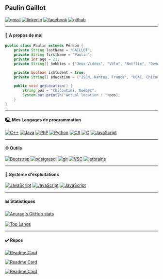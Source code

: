 ## Paulin Gaillot

[![gmail](https://img.shields.io/badge/Gmail-D14836?style=for-the-badge&logo=gmail&logoColor=white)](mailto://paulingaillot@gmail.com) [![linkedin](https://img.shields.io/badge/LinkedIn-0077B5?style=for-the-badge&logo=linkedin&logoColor=white)](https://www.linkedin.com/in/paulin-gaillot-66b197198/) [![facebook](https://img.shields.io/badge/Facebook-1877F2?style=for-the-badge&logo=facebook&logoColor=white)](https://www.facebook.com/profile.php?id=100009098213623) [![github](https://img.shields.io/badge/GitHub-100000?style=for-the-badge&logo=github&logoColor=white)](https://github.com/paulingaillot)
<hr>

#### 👤 A propos de moi

```Java
public class Paulin extends Person {
    private String lastName = "GAILLOT";
    private String firstName = "Paulin";
    private int age = 21;
    private String[] hobbies = {"Jeux Vidéos", "Vélo", "Netflix", "Developper"};
    
    private boolean isStudent = true;
    private String[] education = {"ISEN, Nantes, France", "UQAC, Chicoutimi, Québec"};

    public void getLocation() {
        String pos = "Chicoutimi, Québec";
        System.out.println("Actual location : "+pos);
    }
}
```

<hr>

#### 🖳 Mes Langages de programmation

[![C++](https://img.shields.io/badge/C%2B%2B-00599C?style=for-the-badge&logo=c%2B%2B&logoColor=white)](https://en.wikipedia.org/wiki/C%2B%2B) [![Java](https://img.shields.io/badge/Java-ED8B00?style=for-the-badge&logo=java&logoColor=white)](https://java.com) [![PhP](https://img.shields.io/badge/PHP-777BB4?style=for-the-badge&logo=php&logoColor=white)](https://php.com) [![Python](https://img.shields.io/badge/Python-14354C?style=for-the-badge&logo=python&logoColor=white)](https://python.com) [![C#](https://img.shields.io/badge/C%23-239120?style=for-the-badge&logo=c-sharp&logoColor=white)](https://learn.microsoft.com/en-us/dotnet/csharp/) [![C](https://img.shields.io/badge/C-00599C?style=for-the-badge&logo=c&logoColor=white)](https://en.wikipedia.org/wiki/C_(programming_language)) [![JavaScript](https://img.shields.io/badge/JavaScript-F7DF1E?style=for-the-badge&logo=javascript&logoColor=black)](https://javascript.com)

<hr>

#### ⚙️ Outils

[![Bootstrap](https://img.shields.io/badge/Bootstrap-563D7C?style=for-the-badge&logo=bootstrap&logoColor=white)](https://getbootstrap.com/) [![postgresql](https://img.shields.io/badge/PostgreSQL-316192?style=for-the-badge&logo=postgresql&logoColor=white)](https://www.postgresql.org/) [![git](https://img.shields.io/badge/GIT-E44C30?style=for-the-badge&logo=git&logoColor=white)](https://git-scm.com/) [![VSC](https://img.shields.io/badge/Visual_Studio_Code-0078D4?style=for-the-badge&logo=visual%20studio%20code&logoColor=white)](https://code.visualstudio.com/) [![jetbrains](https://shields.io/static/v1?label=&message=JetBrains&color=green&style=for-the-badge&logo=JetBrains)](https://www.jetbrains.com/)

<hr>

#### 💽 Système d'exploitations

[![JavaScript](https://img.shields.io/badge/Debian-A81D33?style=for-the-badge&logo=debian&logoColor=white)](https://debian.com) [![JavaScript](https://img.shields.io/badge/Ubuntu-E95420?style=for-the-badge&logo=ubuntu&logoColor=white)](https://ubuntu.com) [![JavaScript](https://img.shields.io/badge/Windows-0078D6?style=for-the-badge&logo=windows&logoColor=white)](https://windows.com)

<hr>

#### 📊 Statistiques

[![Anurag's GitHub stats](https://github-readme-stats.vercel.app/api?username=paulingaillot&theme=dracula&show_icons=true&count_private=true)](https://github.com/anuraghazra/github-readme-stats)
<br><br>
[![Top Langs](https://github-readme-stats.vercel.app/api/top-langs/?username=paulingaillot&theme=dracula&layout=compact&langs_count=10&hide=hack,cmake,makefile)](https://github.com/anuraghazra/github-readme-stats)

<hr>

#### ✔️ Repos

[![Readme Card](https://github-readme-stats.vercel.app/api/pin/?username=paulingaillot&repo=Projet-Graph)](https://github.com/paulingaillot/Projet-Graph)

[![Readme Card](https://github-readme-stats.vercel.app/api/pin/?username=paulingaillot&repo=Projet_AdminLinux)](https://github.com/paulingaillot/Projet_AdminLinux)

[![Readme Card](https://github-readme-stats.vercel.app/api/pin/?username=paulingaillot&repo=AspiRobot-Java)](https://github.com/paulingaillot/AspiRobot-Java)
